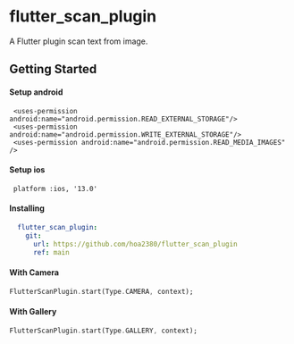 # flutter_scan_plugin

A Flutter plugin scan text from image.

## Getting Started

#### Setup android
```android
 <uses-permission android:name="android.permission.READ_EXTERNAL_STORAGE"/>
 <uses-permission android:name="android.permission.WRITE_EXTERNAL_STORAGE"/>
 <uses-permission android:name="android.permission.READ_MEDIA_IMAGES" />
```
#### Setup ios

```podfile
 platform :ios, '13.0'
```

#### Installing

```yaml
  flutter_scan_plugin:
    git:
      url: https://github.com/hoa2380/flutter_scan_plugin
      ref: main
```
#### With Camera

```dart
FlutterScanPlugin.start(Type.CAMERA, context);
```
#### With Gallery

```dart
FlutterScanPlugin.start(Type.GALLERY, context);
```

